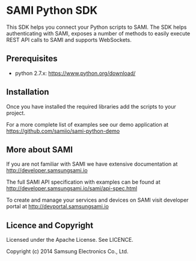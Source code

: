 SAMI Python SDK
================

This SDK helps you connect your Python scripts to SAMI. The SDK helps authenticating with SAMI, exposes a number of methods to easily execute REST API calls to SAMI and supports WebSockets. 

Prerequisites
-------------

 * python 2.7.x: https://www.python.org/download/


Installation
---------------------

Once you have installed the required libraries add the scripts to your project.

For a more complete list of examples see our demo application at https://github.com/samiio/sami-python-demo

More about SAMI
---------------

If you are not familiar with SAMI we have extensive documentation at http://developer.samsungsami.io

The full SAMI API specification with examples can be found at http://developer.samsungsami.io/sami/api-spec.html

To create and manage your services and devices on SAMI visit developer portal at http://devportal.samsungsami.io

Licence and Copyright
---------------------

Licensed under the Apache License. See LICENCE.

Copyright (c) 2014 Samsung Electronics Co., Ltd.
